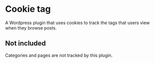 # Cookie tag

A Wordpress plugin that uses cookies to track the tags that users view when they browse posts.

## Not included

Categories and pages are *not* tracked by this plugin.

